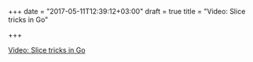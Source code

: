 +++
date = "2017-05-11T12:39:12+03:00"
draft = true
title = "Video: Slice tricks in Go"

+++

<p><a href="https://golangnews.com/stories/2195-video-slice-tricks-in-go">Video: Slice tricks in Go</a></p>